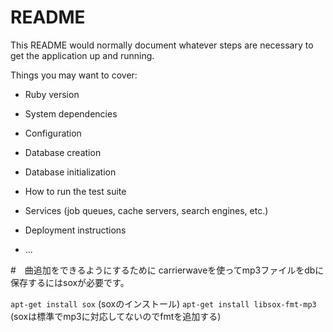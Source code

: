 # README

This README would normally document whatever steps are necessary to get the
application up and running.

Things you may want to cover:

* Ruby version

* System dependencies

* Configuration

* Database creation

* Database initialization

* How to run the test suite

* Services (job queues, cache servers, search engines, etc.)

* Deployment instructions

* ...

#　曲追加をできるようにするために
carrierwaveを使ってmp3ファイルをdbに保存するにはsoxが必要です。

`apt-get install sox` (soxのインストール)
`apt-get install libsox-fmt-mp3` (soxは標準でmp3に対応してないのでfmtを追加する)
